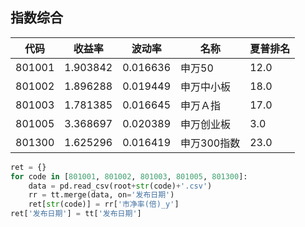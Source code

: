 ## 指数综合

| 代码   | 收益率    | 波动率    | 名称      | 夏普排名 |
|--------|----------|----------|-----------|--------|
| 801001 | 1.903842 | 0.016636 | 申万50    | 12.0   |
| 801002 | 1.896288 | 0.019449 | 申万中小板 | 18.0   |
| 801003 | 1.781385 | 0.016645 | 申万Ａ指    | 17.0   |
| 801005 | 3.368697 | 0.020389 | 申万创业板 | 3.0    |
| 801300 | 1.625296 | 0.016419 | 申万300指数 | 23.0   |

<canvas id="chart01"></canvas>
<canvas id="chart02"></canvas>
<canvas id="chart03"></canvas>

<script>
// data_index_gen = loadData('/index/801003.csv')
// data_index_gen(drawTimeSeries({
//     el: 'chart01', 
//     label: '801003', 
//     title: '收盘指数', 
//     x: data => data.map(_ => new Date(_['发布日期'])), 
//     y: data => data.map(_ => _['收盘指数'])
// }))

loadData('/index/PE.csv')(drawTimeSeries({

    el: 'chart02',
    labels: ['801001', '801002', '801003', '801005', '801300'],
    label_text: ['801001 申万50', '801002 申万中小板', '801003 申万Ａ指', '801005 申万创业板', '801300 申万300指数'],
    title: '市盈率',
    x: data => data.map(_ => new Date(_['发布日期'])),

}))

loadData('/index/PB.csv')(drawTimeSeries({

    el: 'chart02',
    labels: ['801001', '801002', '801003', '801005', '801300'],
    label_text: ['801001 申万50', '801002 申万中小板', '801003 申万Ａ指', '801005 申万创业板', '801300 申万300指数'],
    title: '市盈率',
    x: data => data.map(_ => new Date(_['发布日期'])),

}))
</script>

``` python
ret = {}
for code in [801001, 801002, 801003, 801005, 801300]:
    data = pd.read_csv(root+str(code)+'.csv')
    rr = tt.merge(data, on='发布日期')
    ret[str(code)] = rr['市净率(倍)_y']
ret['发布日期'] = tt['发布日期']
```

